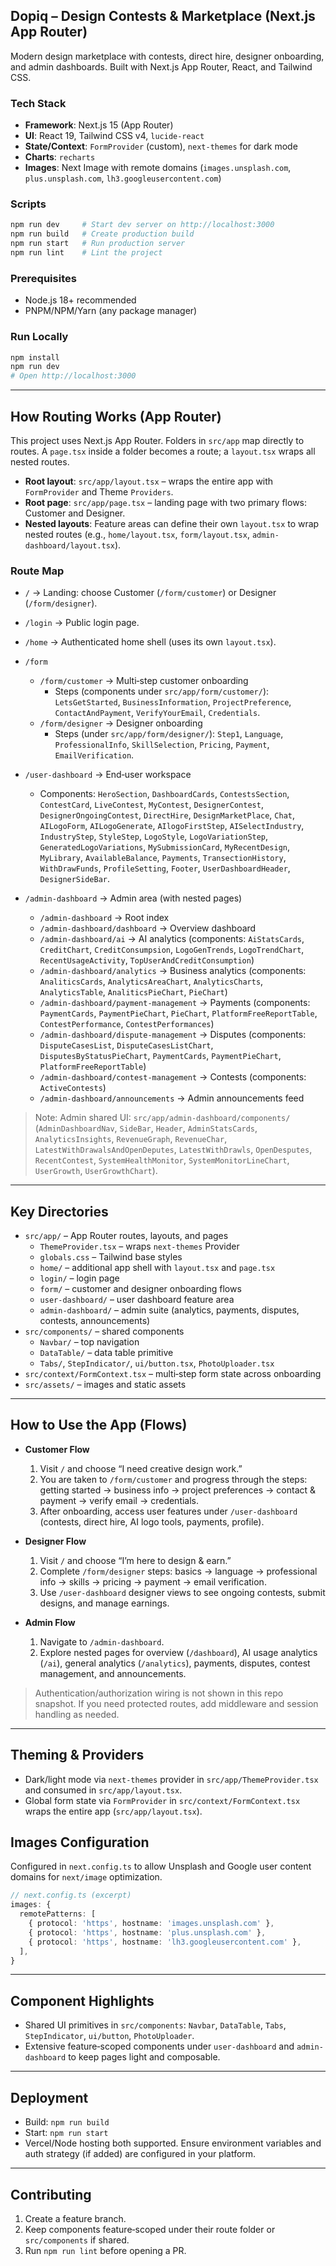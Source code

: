 ## Dopiq – Design Contests & Marketplace (Next.js App Router)

Modern design marketplace with contests, direct hire, designer onboarding, and admin dashboards. Built with Next.js App Router, React, and Tailwind CSS.

### Tech Stack

- **Framework**: Next.js 15 (App Router)
- **UI**: React 19, Tailwind CSS v4, `lucide-react`
- **State/Context**: `FormProvider` (custom), `next-themes` for dark mode
- **Charts**: `recharts`
- **Images**: Next Image with remote domains (`images.unsplash.com`, `plus.unsplash.com`, `lh3.googleusercontent.com`)

### Scripts

```bash
npm run dev     # Start dev server on http://localhost:3000
npm run build   # Create production build
npm run start   # Run production server
npm run lint    # Lint the project
```

### Prerequisites

- Node.js 18+ recommended
- PNPM/NPM/Yarn (any package manager)

### Run Locally

```bash
npm install
npm run dev
# Open http://localhost:3000
```

---

## How Routing Works (App Router)

This project uses Next.js App Router. Folders in `src/app` map directly to routes. A `page.tsx` inside a folder becomes a route; a `layout.tsx` wraps all nested routes.

- **Root layout**: `src/app/layout.tsx` – wraps the entire app with `FormProvider` and Theme `Providers`.
- **Root page**: `src/app/page.tsx` – landing page with two primary flows: Customer and Designer.
- **Nested layouts**: Feature areas can define their own `layout.tsx` to wrap nested routes (e.g., `home/layout.tsx`, `form/layout.tsx`, `admin-dashboard/layout.tsx`).

### Route Map

- `/` → Landing: choose Customer (`/form/customer`) or Designer (`/form/designer`).
- `/login` → Public login page.
- `/home` → Authenticated home shell (uses its own `layout.tsx`).

- `/form`

  - `/form/customer` → Multi‑step customer onboarding
    - Steps (components under `src/app/form/customer/`): `LetsGetStarted`, `BusinessInformation`, `ProjectPreference`, `ContactAndPayment`, `VerifyYourEmail`, `Credentials`.
  - `/form/designer` → Designer onboarding
    - Steps (under `src/app/form/designer/`): `Step1`, `Language`, `ProfessionalInfo`, `SkillSelection`, `Pricing`, `Payment`, `EmailVerification`.

- `/user-dashboard` → End‑user workspace

  - Components: `HeroSection`, `DashboardCards`, `ContestsSection`, `ContestCard`, `LiveContest`, `MyContest`, `DesignerContest`, `DesignerOngoingContest`, `DirectHire`, `DesignMarketPlace`, `Chat`, `AILogoForm`, `AILogoGenerate`, `AIlogoFirstStep`, `AISelectIndustry`, `IndustryStep`, `StyleStep`, `LogoStyle`, `LogoVariationStep`, `GeneratedLogoVariations`, `MySubmissionCard`, `MyRecentDesign`, `MyLibrary`, `AvailableBalance`, `Payments`, `TransectionHistory`, `WithDrawFunds`, `ProfileSetting`, `Footer`, `UserDashboardHeader`, `DesignerSideBar`.

- `/admin-dashboard` → Admin area (with nested pages)
  - `/admin-dashboard` → Root index
  - `/admin-dashboard/dashboard` → Overview dashboard
  - `/admin-dashboard/ai` → AI analytics (components: `AiStatsCards`, `CreditChart`, `CreditConsumpsion`, `LogoGenTrends`, `LogoTrendChart`, `RecentUsageActivity`, `TopUserAndCreditConsumption`)
  - `/admin-dashboard/analytics` → Business analytics (components: `AnaliticsCards`, `AnalyticsAreaChart`, `AnalyticsCharts`, `AnalyticsTable`, `AnaliticsPieChart`, `PieChart`)
  - `/admin-dashboard/payment-management` → Payments (components: `PaymentCards`, `PaymentPieChart`, `PieChart`, `PlatformFreeReportTable`, `ContestPerformance`, `ContestPerformances`)
  - `/admin-dashboard/dispute-management` → Disputes (components: `DisputeCasesList`, `DisputeCasesListChart`, `DisputesByStatusPieChart`, `PaymentCards`, `PaymentPieChart`, `PlatformFreeReportTable`)
  - `/admin-dashboard/contest-management` → Contests (components: `ActiveContests`)
  - `/admin-dashboard/announcements` → Admin announcements feed

> Note: Admin shared UI: `src/app/admin-dashboard/components/` (`AdminDashboardNav`, `SideBar`, `Header`, `AdminStatsCards`, `AnalyticsInsights`, `RevenueGraph`, `RevenueChar`, `LatestWithDrawalsAndOpenDeputes`, `LatestWithDrawls`, `OpenDesputes`, `RecentContest`, `SystemHealthMonitor`, `SystemMonitorLineChart`, `UserGrowth`, `UserGrowthChart`).

---

## Key Directories

- `src/app/` – App Router routes, layouts, and pages
  - `ThemeProvider.tsx` – wraps `next-themes` Provider
  - `globals.css` – Tailwind base styles
  - `home/` – additional app shell with `layout.tsx` and `page.tsx`
  - `login/` – login page
  - `form/` – customer and designer onboarding flows
  - `user-dashboard/` – user dashboard feature area
  - `admin-dashboard/` – admin suite (analytics, payments, disputes, contests, announcements)
- `src/components/` – shared components
  - `Navbar/` – top navigation
  - `DataTable/` – data table primitive
  - `Tabs/`, `StepIndicator/`, `ui/button.tsx`, `PhotoUploader.tsx`
- `src/context/FormContext.tsx` – multi‑step form state across onboarding
- `src/assets/` – images and static assets

---

## How to Use the App (Flows)

- **Customer Flow**

  1. Visit `/` and choose “I need creative design work.”
  2. You are taken to `/form/customer` and progress through the steps: getting started → business info → project preferences → contact & payment → verify email → credentials.
  3. After onboarding, access user features under `/user-dashboard` (contests, direct hire, AI logo tools, payments, profile).

- **Designer Flow**

  1. Visit `/` and choose “I’m here to design & earn.”
  2. Complete `/form/designer` steps: basics → language → professional info → skills → pricing → payment → email verification.
  3. Use `/user-dashboard` designer views to see ongoing contests, submit designs, and manage earnings.

- **Admin Flow**
  1. Navigate to `/admin-dashboard`.
  2. Explore nested pages for overview (`/dashboard`), AI usage analytics (`/ai`), general analytics (`/analytics`), payments, disputes, contest management, and announcements.

> Authentication/authorization wiring is not shown in this repo snapshot. If you need protected routes, add middleware and session handling as needed.

---

## Theming & Providers

- Dark/light mode via `next-themes` provider in `src/app/ThemeProvider.tsx` and consumed in `src/app/layout.tsx`.
- Global form state via `FormProvider` in `src/context/FormContext.tsx` wraps the entire app (`src/app/layout.tsx`).

## Images Configuration

Configured in `next.config.ts` to allow Unsplash and Google user content domains for `next/image` optimization.

```ts
// next.config.ts (excerpt)
images: {
  remotePatterns: [
    { protocol: 'https', hostname: 'images.unsplash.com' },
    { protocol: 'https', hostname: 'plus.unsplash.com' },
    { protocol: 'https', hostname: 'lh3.googleusercontent.com' },
  ],
}
```

---

## Component Highlights

- Shared UI primitives in `src/components`: `Navbar`, `DataTable`, `Tabs`, `StepIndicator`, `ui/button`, `PhotoUploader`.
- Extensive feature‑scoped components under `user-dashboard` and `admin-dashboard` to keep pages light and composable.

---

## Deployment

- Build: `npm run build`
- Start: `npm run start`
- Vercel/Node hosting both supported. Ensure environment variables and auth strategy (if added) are configured in your platform.

---

## Contributing

1. Create a feature branch.
2. Keep components feature‑scoped under their route folder or `src/components` if shared.
3. Run `npm run lint` before opening a PR.
